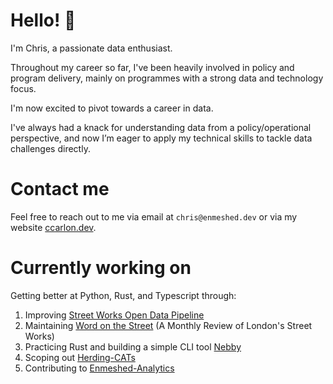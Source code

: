 # Hello! 👋

I'm Chris, a passionate data enthusiast.

Throughout my career so far, I've been heavily involved in policy and program delivery, mainly on programmes with a strong data and technology focus.

I'm now excited to pivot towards a career in data.

I've always had a knack for understanding data from a policy/operational perspective, and now I’m eager to apply my technical skills to tackle data challenges directly.

# Contact me

Feel free to reach out to me via email at `chris@enmeshed.dev` or via my website [ccarlon.dev](https://www.ccarlon.dev).

# Currently working on

Getting better at Python, Rust, and Typescript through:

1. Improving [Street Works Open Data Pipeline](https://github.com/CHRISCARLON/Open-Street-Works-Data-Pipeline)
2. Maintaining [Word on the Street](https://word-on-the-street.evidence.app) (A Monthly Review of London's Street Works)
3. Practicing Rust and building a simple CLI tool [Nebby](https://github.com/CHRISCARLON/nebby)
4. Scoping out [Herding-CATs](https://github.com/CHRISCARLON/Herding-CATs)
5. Contributing to [Enmeshed-Analytics](https://www.enmeshed.dev)
